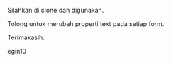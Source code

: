 Silahkan di clone dan digunakan.

Tolong untuk merubah properti text pada setiap form.

Terimakasih.

egin10